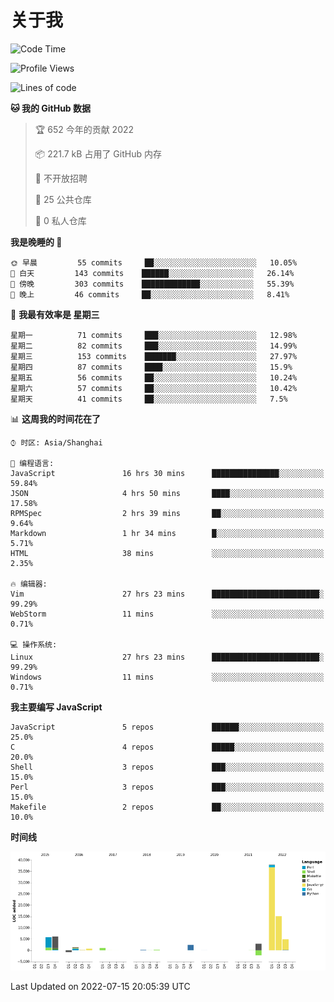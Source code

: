 # 关于我

<!--START_SECTION:waka-->
![Code Time](http://img.shields.io/badge/Code%20Time-0%20secs-blue)

![Profile Views](http://img.shields.io/badge/%E4%B8%AA%E4%BA%BA%E5%B0%81%E9%9D%A2%E8%A7%82%E7%9C%8B%E6%AC%A1%E6%95%B0-4-blue)

![Lines of code](https://img.shields.io/badge/%E4%BB%8E%E3%80%8C%E4%BD%A0%E5%A5%BD%E4%B8%96%E7%95%8C%E3%80%8D%E6%88%91%E5%B7%B2%E7%BB%8F%E5%86%99%E4%BA%86-76%20Thousand%20%E8%A1%8C%E4%BB%A3%E7%A0%81-blue)

**🐱 我的 GitHub 数据** 

> 🏆 652 今年的贡献 2022
 > 
> 📦 221.7 kB 占用了 GitHub 内存 
 > 
> 🚫 不开放招聘
 > 
> 📜 25 公共仓库 
 > 
> 🔑 0 私人仓库  
 > 
**我是晚睡的 🦉** 

```text
🌞 早晨         55 commits     ██░░░░░░░░░░░░░░░░░░░░░░░   10.05% 
🌆 白天         143 commits    ██████░░░░░░░░░░░░░░░░░░░   26.14% 
🌃 傍晚         303 commits    █████████████░░░░░░░░░░░░   55.39% 
🌙 晚上         46 commits     ██░░░░░░░░░░░░░░░░░░░░░░░   8.41%

```
📅 **我最有效率是 星期三** 

```text
星期一          71 commits     ███░░░░░░░░░░░░░░░░░░░░░░   12.98% 
星期二          82 commits     ███░░░░░░░░░░░░░░░░░░░░░░   14.99% 
星期三          153 commits    ███████░░░░░░░░░░░░░░░░░░   27.97% 
星期四          87 commits     ████░░░░░░░░░░░░░░░░░░░░░   15.9% 
星期五          56 commits     ██░░░░░░░░░░░░░░░░░░░░░░░   10.24% 
星期六          57 commits     ██░░░░░░░░░░░░░░░░░░░░░░░   10.42% 
星期天          41 commits     ██░░░░░░░░░░░░░░░░░░░░░░░   7.5%

```


📊 **这周我的时间花在了** 

```text
⌚︎ 时区: Asia/Shanghai

💬 编程语言: 
JavaScript               16 hrs 30 mins      ███████████████░░░░░░░░░░   59.84% 
JSON                     4 hrs 50 mins       ████░░░░░░░░░░░░░░░░░░░░░   17.58% 
RPMSpec                  2 hrs 39 mins       ██░░░░░░░░░░░░░░░░░░░░░░░   9.64% 
Markdown                 1 hr 34 mins        █░░░░░░░░░░░░░░░░░░░░░░░░   5.71% 
HTML                     38 mins             ░░░░░░░░░░░░░░░░░░░░░░░░░   2.35%

🔥 编辑器: 
Vim                      27 hrs 23 mins      ████████████████████████░   99.29% 
WebStorm                 11 mins             ░░░░░░░░░░░░░░░░░░░░░░░░░   0.71%

💻 操作系统: 
Linux                    27 hrs 23 mins      ████████████████████████░   99.29% 
Windows                  11 mins             ░░░░░░░░░░░░░░░░░░░░░░░░░   0.71%

```

**我主要编写 JavaScript** 

```text
JavaScript               5 repos             ██████░░░░░░░░░░░░░░░░░░░   25.0% 
C                        4 repos             █████░░░░░░░░░░░░░░░░░░░░   20.0% 
Shell                    3 repos             ███░░░░░░░░░░░░░░░░░░░░░░   15.0% 
Perl                     3 repos             ███░░░░░░░░░░░░░░░░░░░░░░   15.0% 
Makefile                 2 repos             ██░░░░░░░░░░░░░░░░░░░░░░░   10.0%

```


**时间线**

![Chart not found](https://raw.githubusercontent.com/Arondight/Arondight/master/charts/bar_graph.png) 


 Last Updated on 2022-07-15 20:05:39 UTC
<!--END_SECTION:waka-->
